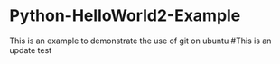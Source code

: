# Python-HelloWorld2-Example
This is an example to demonstrate the use of git on ubuntu
#This is an update test